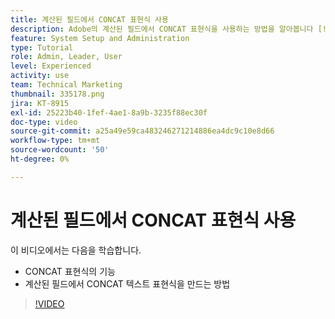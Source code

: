 ```yaml
---
title: 계산된 필드에서 CONCAT 표현식 사용
description: Adobe의 계산된 필드에서 CONCAT 표현식을 사용하는 방법을 알아봅니다 [!DNL Workfront].
feature: System Setup and Administration
type: Tutorial
role: Admin, Leader, User
level: Experienced
activity: use
team: Technical Marketing
thumbnail: 335178.png
jira: KT-8915
exl-id: 25223b40-1fef-4ae1-8a9b-3235f88ec30f
doc-type: video
source-git-commit: a25a49e59ca483246271214886ea4dc9c10e8d66
workflow-type: tm+mt
source-wordcount: '50'
ht-degree: 0%

---
```


# 계산된 필드에서 CONCAT 표현식 사용

이 비디오에서는 다음을 학습합니다.

* CONCAT 표현식의 기능
* 계산된 필드에서 CONCAT 텍스트 표현식을 만드는 방법

>[!VIDEO](https://video.tv.adobe.com/v/335178/?quality=12&learn=on)
